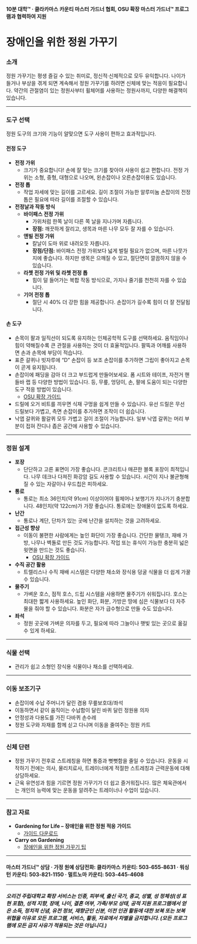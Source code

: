 #### 10분 대학™ · 클라카마스 카운티 마스터 가드너 협회, OSU 확장 마스터 가드너™ 프로그램과 협력하여 지원

# 장애인을 위한 정원 가꾸기

### 소개

정원 가꾸기는 평생 즐길 수 있는 취미로, 정신적·신체적으로 모두 유익합니다. 나이가 들거나 부상을 겪게 되면 계속해서 정원 가꾸기를 하려면 신체에 맞는 적응이 필요합니다. 약간의 관절염이 있는 정원사부터 휠체어를 사용하는 정원사까지, 다양한 해결책이 있습니다.

---

### 도구 선택

정원 도구의 크기와 기능이 알맞으면 도구 사용이 편하고 효과적입니다.

#### 전정 도구

- **전정 가위**
  - 크기가 중요합니다! 손에 잘 맞는 크기를 찾아야 사용이 쉽고 편합니다. 전정 가위는 소형, 중형, 대형으로 나오며, 왼손잡이나 오른손잡이용도 있습니다.
- **전정 톱**
  - 작업 자세에 맞는 길이를 고르세요. 길이 조절이 가능한 알루미늄 손잡이의 전정 톱은 필요에 따라 길이를 조절할 수 있습니다.
- **전정날과 작동 방식**
  - **바이패스 전정 가위**
    - 가위처럼 한쪽 날이 다른 쪽 날을 지나가며 자릅니다.
    - **장점:** 깨끗하게 잘리고, 생목과 마른 나무 모두 잘 자를 수 있습니다.
  - **앤빌 전정 가위**
    - 칼날이 도마 위로 내려오듯 자릅니다.
    - **장점/단점:** 바이패스 전정 가위보다 넓게 벌릴 필요가 없으며, 마른 나뭇가지에 좋습니다. 하지만 생목은 으깨질 수 있고, 절단면이 깔끔하지 않을 수 있습니다.
  - **라쳇 전정 가위 및 라쳇 전정 톱**
    - 힘이 덜 들어가는 복합 작동 방식으로, 가지나 줄기를 천천히 자를 수 있습니다.
  - **기어 전정 톱**
    - 절단 시 40% 더 강한 힘을 제공합니다. 손잡이가 길수록 힘이 더 잘 전달됩니다.

#### 손 도구

- 손목이 팔과 일직선이 되도록 유지하는 인체공학적 도구를 선택하세요. 움직임이나 힘이 약해질수록 큰 관절을 사용하는 것이 더 효율적입니다. 팔뚝과 어깨를 사용하면 손과 손목에 부담이 적습니다.
- 표준 갈퀴나 빗자루에 “D” 손잡이 등 보조 손잡이를 추가하면 그립이 좋아지고 손목이 곧게 유지됩니다.
- 손잡이에 패딩을 감아 더 크고 부드럽게 만들어보세요. 폼 시트와 테이프, 자전거 핸들바 랩 등 다양한 방법이 있습니다. 등, 무릎, 엉덩이, 손, 팔에 도움이 되는 다양한 도구 적응 방법이 있습니다.  
  - [OSU 확장 가이드](https://catalog.extension.oregonstate.edu/sites/catalog/files/project/pdf/em8504.pdf)
- 드릴에 오거 비트를 끼우면 식재 구멍을 쉽게 만들 수 있습니다. 유선 드릴은 무선 드릴보다 가볍고, 측면 손잡이를 추가하면 조작이 더 쉽습니다.
- 낙엽 갈퀴와 활갈퀴 모두 가볍고 길이 조절이 가능합니다. 일부 낙엽 갈퀴는 머리 부분이 접혀 잔디나 좁은 공간에 사용할 수 있습니다.

---

### 정원 설계

- **포장**
  - 단단하고 고른 표면이 가장 좋습니다. 콘크리트나 매끈한 블록 포장이 최적입니다. 나무 데크나 다져진 화강암 길도 사용할 수 있습니다. 시간이 지나 불균형해질 수 있는 자갈이나 우드칩은 피하세요.
- **통로**
  - 통로는 최소 36인치(약 91cm) 이상이어야 휠체어나 보행기가 지나가기 충분합니다. 48인치(약 122cm)가 가장 좋습니다. 통로에는 장애물이 없도록 하세요.
- **난간**
  - 통로나 계단, 단차가 있는 곳에 난간을 설치하는 것을 고려하세요.
- **접근성 향상**
  - 이동이 불편한 사람에게는 높인 화단이 가장 좋습니다. 간단한 물탱크, 재배 가방, 나무나 벽돌로 만든 것도 가능합니다. 작업 또는 휴식이 가능한 충분히 넓은 윗면을 만드는 것도 좋습니다.  
    - [OSU 확장 가이드](https://catalog.extension.oregonstate.edu/fs270)
- **수직 공간 활용**
  - 트렐리스나 수직 재배 시스템은 다양한 채소와 장식용 덩굴 식물을 더 쉽게 가꿀 수 있습니다.
- **물주기**
  - 가벼운 호스, 점적 호스, 드립 시스템을 사용하면 물주기가 쉬워집니다. 호스는 최대한 짧게 사용하세요. 높인 화단, 화분, 가방은 땅에 심은 식물보다 더 자주 물을 줘야 할 수 있습니다. 화분은 자가 급수형으로 만들 수도 있습니다.
- **좌석**
  - 정원 곳곳에 가벼운 의자를 두고, 필요에 따라 그늘이나 햇빛 있는 곳으로 옮길 수 있게 하세요.

---

### 식물 선택

- 관리가 쉽고 소형인 장식용 식물이나 채소를 선택하세요.

---

### 이동 보조기구

- 손잡이에 수납 주머니가 달린 겸용 무릎보호대/좌석
- 이동하면서 같이 움직이는 수납함이 달린 바퀴 달린 정원용 의자
- 안정성과 다용도를 가진 다바퀴 손수레
- 정원 도구와 자재를 함께 싣고 다니며 이동을 줄여주는 정원 카트

---

### 신체 단련

- 정원 가꾸기 전후로 스트레칭을 하면 통증과 뻣뻣함을 줄일 수 있습니다. 운동을 시작하기 전에는 의사, 물리치료사, 트레이너에게 적절한 스트레칭과 근력운동에 대해 상담하세요.
- 근육 유연성과 힘을 기르면 정원 가꾸기가 더 쉽고 즐거워집니다. 많은 체육관에서는 개인의 능력에 맞는 운동을 알려주는 트레이너나 수업이 있습니다.

---

### 참고 자료

- **Gardening for Life – 장애인을 위한 정원 적응 가이드**  
  - [가이드 다운로드](https://s3.wp.wsu.edu/uploads/sites/2079/2015/12/GFL-booklet-complete.pdf)
- **Carry on Gardening**  
  - [장애인을 위한 정원 가꾸기 팁](https://www.carryongardening.org.uk/top-tips-for-disabled-gardeners.aspx)

---

#### 마스터 가드너™ 상담 · 가정 원예 상담전화: 클라카마스 카운티: 503-655-8631 · 워싱턴 카운티: 503-821-1150 · 멀트노마 카운티: 503-445-4608

---

##### 오리건 주립대학교 확장 서비스는 인종, 피부색, 출신 국가, 종교, 성별, 성 정체성(성 표현 포함), 성적 지향, 장애, 나이, 결혼 여부, 가족/부모 상태, 공적 지원 프로그램에서 얻은 소득, 정치적 신념, 유전 정보, 재향군인 신분, 이전 인권 활동에 대한 보복 또는 보복 위협을 이유로 모든 프로그램, 서비스, 활동, 자료에서 차별을 금지합니다. (모든 프로그램에 모든 금지 사유가 적용되는 것은 아닙니다.)
---